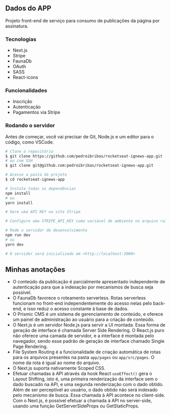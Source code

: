 ## Dados do APP

Projeto front-end de serviço para consumo de publicações da página por assinatura.

### Tecnologias

- Next.js
- Stripe
- FaunaDb
- OAuth
- SASS
- React-icons

### Funcionalidades

- Inscrição
- Autenticação
- Pagamentos via Stripe

### Rodando o servidor

Antes de começar, você vai precisar de Git, Node.js e um editor para o código, como VSCode.

```bash
# Clone o repositório
$ git clone https://github.com/pedroibribas/rocketseat-ignews-app.git
# ou com SSH
$ git clone git@github.com:pedroibribas/rocketseat-ignews-app.git

# Acesse a pasta do projeto
$ cd rocketseat-ignews-app

# Instale todas as dependências
npm install
# ou
yarn install

# Gere uma API KEY no site Stripe

# Configure uma STRIPE_API_KEY como variável de ambiente no arquivo raiz `.env.local`:

# Rode o servidor de desenvolvimento
npm run dev
# ou
yarn dev

# O servidor será inicializado em <http://localhost:3000>
```

## Minhas anotações

- O conteúdo da publicação é parcialmente apresentado independente de autenticação para que a indexação por mecanismos de busca seja possível.
- O FaunaDb favorece o roteamento serverless. Rotas serverless funcionam no front-end independentemente do acesso nelas pelo back-end, e isso reduz o acesso constante à base de dados.
- O Prismic CMS é um sistema de gerenciamento de conteúdo, e oferece um painel de administração ao usuário para a criação de conteúdo.
- O Next.js é um servidor Node.js para servir a UI montada. Essa forma de geração de interface é chamada Server Side Rendering. O React.js puro não oferece uma camada de servidor, e a interface é montada pelo navegador, sendo esse padrão de geração de interface chamado Single Page Rendering.
- File System Routing é a funcionalidade de criação automática de rotas para os arquivos presentes na pasta `app/pages` ou `app/src/pages`. O nome da rota é igual ao nome do arquivo.
- O Next.js suporta nativamente Scoped CSS.
- Efetuar chamadas à API através da hook React `useEffect()` gera o Layout Shifting, isto é, uma primeira renderização da interface sem o dado buscado na API, e uma segunda renderização com o dado obtido. Além de ser perceptível ao usuário, o dado obtido não será indexado pelo mecanismo de busca. Essa chamada à API acontece no client-side. Com o Next.js, é possível efetuar a chamada à API no server-side, usando uma função GetServerSideProps ou GetStaticProps.
